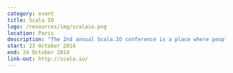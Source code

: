```yaml
---
category: event
title: Scala IO
logo: /resources/img/scalaio.png
location: Paris
description: "The 2nd annual Scala.IO conference is a place where people can see how others are using Scala language or functional programming languages to solve real world problems"
start: 23 October 2014
end: 24 October 2014
link-out: http://scala.io/
---
```


